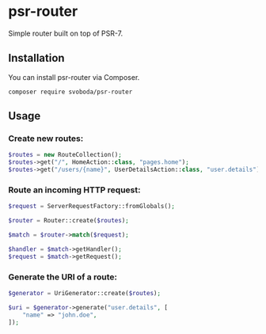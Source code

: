 # psr-router

Simple router built on top of PSR-7.

## Installation

You can install psr-router via Composer.

    composer require svoboda/psr-router

## Usage

### Create new routes:

```php
$routes = new RouteCollection();
$routes->get("/", HomeAction::class, "pages.home");
$routes->get("/users/{name}", UserDetailsAction::class, "user.details");
```

### Route an incoming HTTP request:

```php
$request = ServerRequestFactory::fromGlobals();

$router = Router::create($routes);

$match = $router->match($request);

$handler = $match->getHandler();
$request = $match->getRequest();
```

### Generate the URI of a route:

```php
$generator = UriGenerator::create($routes);

$uri = $generator->generate("user.details", [
    "name" => "john.doe",
]);
```
